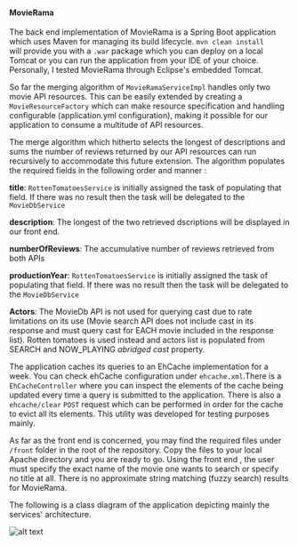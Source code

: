 #### MovieRama

The back end implementation of MovieRama is a Spring Boot application which uses Maven for managing its build lifecycle. `mvn clean install`  
will provide you with a `.war` package which you can deploy on a local Tomcat or you can run the application from your IDE of your choice. 
Personally, I tested MovieRama through Eclipse's embedded Tomcat.

So far the merging algorithm of `MovieRamaServiceImpl` handles only two movie API resources. This can be easily extended by creating a `MovieResourceFactory` which can make resource specification and handling configurable (application.yml configuration), making it possible for our application to consume a multitude of API resources.

The merge algorithm which hitherto selects the longest of descriptions and sums the number of reviews returned by our API resources can run recursively to accommodate this future extension. The algorithm populates the required fields in the following order and manner : 

**title**: `RottenTomatoesService` is initially assigned the task of populating that field. If there was no result then the task will be delegated to the `MovieDbService`

**description**: The longest of the two retrieved dscriptions will be displayed in our front end.

**numberOfReviews**: The accumulative number of reviews retrieved from both APIs  

**productionYear**: `RottenTomatoesService` is initially assigned the task of populating that field. If there was no result then the task will be delegated to the `MovieDbService`

**Actors**: The MovieDb API is not used for querying cast due to rate limitations on its use (Movie search API does not include cast in its response and must query cast for EACH movie included in the response list). Rotten tomatoes is used instead and actors list is populated from SEARCH and NOW_PLAYING *abridged cast* property.

The application caches its queries to an EhCache implementation for a week. You can check ehCache configuration under `ehcache.xml`.There is a `EhCacheController` where you can inspect the elements of the cache being updated every time a query is submitted to the application. There is also a `ehcache/clear` `POST` request which can be performed in order for the cache to evict all its elements. This utility was developed for testing purposes mainly.

As far as the front end is concerned, you may find the required files under `/front` folder in the root of the repository.
Copy the files to your local Apache directory and you are ready to go. Using the front end , the user must specify the exact name of the movie one wants to search or specify no title at all. There is no approximate string matching (fuzzy search) results for MovieRama.


The following is a class diagram of the application depicting mainly the services' architecture.

![alt text](https://bytebucket.org/niko_strongioglou/movierama/raw/aa7e3756adbc1da145c348e7f87522098b59ee7f/movierama-class-diagram.png?token=35d06b1717e7470ef7457f8ac36b838bebe7c0c2)


